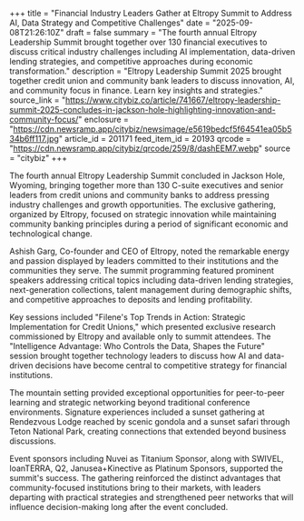 +++
title = "Financial Industry Leaders Gather at Eltropy Summit to Address AI, Data Strategy and Competitive Challenges"
date = "2025-09-08T21:26:10Z"
draft = false
summary = "The fourth annual Eltropy Leadership Summit brought together over 130 financial executives to discuss critical industry challenges including AI implementation, data-driven lending strategies, and competitive approaches during economic transformation."
description = "Eltropy Leadership Summit 2025 brought together credit union and community bank leaders to discuss innovation, AI, and community focus in finance. Learn key insights and strategies."
source_link = "https://www.citybiz.co/article/741667/eltropy-leadership-summit-2025-concludes-in-jackson-hole-highlighting-innovation-and-community-focus/"
enclosure = "https://cdn.newsramp.app/citybiz/newsimage/e5619bedcf5f64541ea05b534b6ff117.jpg"
article_id = 201171
feed_item_id = 20193
qrcode = "https://cdn.newsramp.app/citybiz/qrcode/259/8/dashEEM7.webp"
source = "citybiz"
+++

<p>The fourth annual Eltropy Leadership Summit concluded in Jackson Hole, Wyoming, bringing together more than 130 C-suite executives and senior leaders from credit unions and community banks to address pressing industry challenges and growth opportunities. The exclusive gathering, organized by Eltropy, focused on strategic innovation while maintaining community banking principles during a period of significant economic and technological change.</p><p>Ashish Garg, Co-founder and CEO of Eltropy, noted the remarkable energy and passion displayed by leaders committed to their institutions and the communities they serve. The summit programming featured prominent speakers addressing critical topics including data-driven lending strategies, next-generation collections, talent management during demographic shifts, and competitive approaches to deposits and lending profitability.</p><p>Key sessions included "Filene's Top Trends in Action: Strategic Implementation for Credit Unions," which presented exclusive research commissioned by Eltropy and available only to summit attendees. The "Intelligence Advantage: Who Controls the Data, Shapes the Future" session brought together technology leaders to discuss how AI and data-driven decisions have become central to competitive strategy for financial institutions.</p><p>The mountain setting provided exceptional opportunities for peer-to-peer learning and strategic networking beyond traditional conference environments. Signature experiences included a sunset gathering at Rendezvous Lodge reached by scenic gondola and a sunset safari through Teton National Park, creating connections that extended beyond business discussions.</p><p>Event sponsors including Nuvei as Titanium Sponsor, along with SWIVEL, loanTERRA, Q2, Janusea+Kinective as Platinum Sponsors, supported the summit's success. The gathering reinforced the distinct advantages that community-focused institutions bring to their markets, with leaders departing with practical strategies and strengthened peer networks that will influence decision-making long after the event concluded.</p>